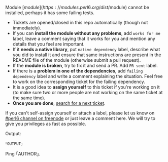 Module [$module](https://modules.perl6.org/dist/$module) cannot be
installed, perhaps it has some failing tests.

* Tickets are opened/closed in this repo automatically (though not
  immediately).
* If you can **install the module without any problems**, add `works
  for me` label, leave a comment saying that it works for you and
  mention any details that you feel are important.
* If it **needs a native library**, put `native dependency` label,
  describe what you did to install it and ensure that same
  instructions are present in the README file of the module (otherwise
  submit a pull request).
* If the **module is broken**, try to fix it and send a PR. Add `PR
  sent` label.
* If there is a **problem in one of the dependencies**, add `failing
  dependency` label and write a comment explaining the situation. Feel
  free to work on the corresponding ticket for the failing dependency.
* It is a good idea to **assign yourself** to this ticket if you're
  working on it (to make sure two or more people are not working on
  the same ticket at the same time).
* **Once you are done**, [search for a next ticket](https://github.com/perl6/ecosystem-unbitrot/issues?utf8=%E2%9C%93&q=is%3Aissue+is%3Aopen+-label%3A%22PR+sent%22+-label%3A%22deprecated+module%22+-label%3A%22native+dependency%22).

If you can't self-assign yourself or attach a label, please let us
know on [#perl6 channel on freenode](https://perl6.org/irc) or just
leave a comment here. We will try to give you privileges as fast as
possible.

Output:

````````````````````````````````````````````````````````
｢OUTPUT｣
````````````````````````````````````````````````````````

Ping ｢AUTHOR｣.
